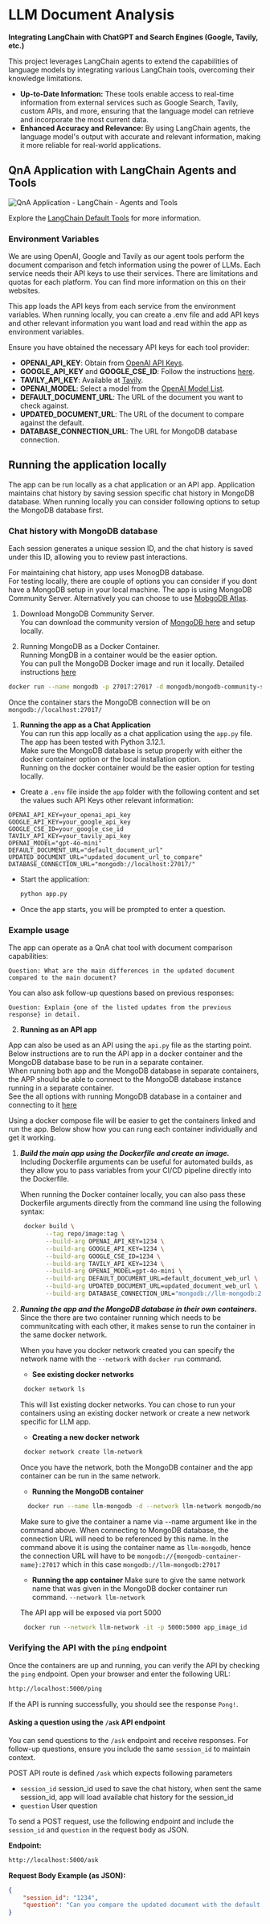 # LLM Document Analysis
**Integrating LangChain with ChatGPT and Search Engines (Google, Tavily, etc.)**

This project leverages LangChain agents to extend the capabilities of language models by integrating various LangChain tools, overcoming their knowledge limitations. 

- **Up-to-Date Information:** These tools enable access to real-time information from external services such as Google Search, Tavily, custom APIs, and more, ensuring that the language model can retrieve and incorporate the most current data.
- **Enhanced Accuracy and Relevance:** By using LangChain agents, the language model's output with accurate and relevant information, making it more reliable for real-world applications.

## QnA Application with LangChain Agents and Tools
![QnA Application - LangChain - Agents and Tools](assets/diagram-main.png "QnA Application")

Explore the [LangChain Default Tools](https://python.langchain.com/v0.1/docs/integrations/tools/) for more information.


### Environment Variables
We are using OpenAI, Google and Tavily as our agent tools perform the document comparison and fetch information using the power of LLMs. Each service needs their API keys to use their services. There are limitations and quotas for each platform. You can find more information on this on their websites. 

This app loads the API keys from each service from the environment variables. When running locally, you can create a .env file and add API keys and other relevant information you want load and read within the app as environment variables. 

Ensure you have obtained the necessary API keys for each tool provider:

- **OPENAI_API_KEY**: Obtain from [OpenAI API Keys](https://platform.openai.com/api-keys).
- **GOOGLE_API_KEY** and **GOOGLE_CSE_ID**: Follow the instructions [here](https://python.langchain.com/v0.1/docs/integrations/tools/google_search/).
- **TAVILY_API_KEY**: Available at [Tavily](https://app.tavily.com/home).
- **OPENAI_MODEL**: Select a model from the [OpenAI Model List](https://platform.openai.com/docs/models).
- **DEFAULT_DOCUMENT_URL**: The URL of the document you want to check against.
- **UPDATED_DOCUMENT_URL**: The URL of the document to compare against the default.
- **DATABASE_CONNECTION_URL**: The URL for MongoDB database connection.



## Running the application locally
The app can be run locally as a chat application or an API app. 
Application maintains chat history by saving session specific chat history in MongoDB database. When running locally you can consider following options to setup the MongoDB database first. 

### Chat history with MongoDB database
Each session generates a unique session ID, and the chat history is saved under this ID, allowing you to review past interactions.

For maintaining chat history, app uses MonogDB database.  
For testing locally, there are couple of options you can consider if you dont have a MongoDB setup in your local machine. The app is using MongoDB Community Server. Alternatively you can choose to use [MobgoDB Atlas](https://www.mongodb.com/atlas/database).

1. Download MongoDB Community Server.  
You can download the community version of [MongoDB here](https://www.mongodb.com/try/download/community) and setup locally. 

2. Running MongoDB as a Docker Container.  
Running MongDB in a container would be the easier option.  
You can pull the MongoDB Docker image and run it locally. Detailed instructions [here](https://www.mongodb.com/docs/manual/tutorial/install-mongodb-community-with-docker/)
```bash
docker run --name mongodb -p 27017:27017 -d mongodb/mongodb-community-server:latest
```
Once the container stars the MongoDB connection will be on `mongodb://localhost:27017/`


1. **Running the app as a Chat Application**  
You can run this app locally as a chat application using the `app.py` file. The app has been tested with Python 3.12.1.  
Make sure the MongoDB database is setup properly with either the docker container option or the local installation option.  
Running on the docker container would be the easier option for testing locally.  
   
- Create a `.env` file inside the `app` folder with the following content and set the values such API Keys other relevant information:

```plaintext
OPENAI_API_KEY=your_openai_api_key
GOOGLE_API_KEY=your_google_api_key
GOOGLE_CSE_ID=your_google_cse_id
TAVILY_API_KEY=your_tavily_api_key
OPENAI_MODEL="gpt-4o-mini"
DEFAULT_DOCUMENT_URL="default_document_url"
UPDATED_DOCUMENT_URL="updated_document_url_to_compare"
DATABASE_CONNECTION_URL="mongodb://localhost:27017/"
```



- Start the application:
   ```bash
   python app.py
   ```
- Once the app starts, you will be prompted to enter a question.

### Example usage
The app can operate as a QnA chat tool with document comparison capabilities:

```plaintext
Question: What are the main differences in the updated document compared to the main document?
```

You can also ask follow-up questions based on previous responses:

```plaintext
Question: Explain {one of the listed updates from the previous response} in detail.
```

2. **Running as an API app**  

App can also be used as an API using the `api.py` file as the starting point.  
Below instructions are to run the API app in a docker container and the MongoDB database base to be run in a separate container.  
When running both app and the MongoDB database in separate containers, the APP should be able to connect to the MongoDB database instance running in a separate container.  
See the all options with running MongoDB database in a container and connecting to it [here](https://www.mongodb.com/resources/products/compatibilities/docker)

Using a docker compose file will be easier to get the containers linked and run the app. Below show how you can rung each container individually and get it working. 

1. ***Build the main app using the Dockerfile and create an image.***  
   Including Dockerfile arguments can be useful for automated builds, as they allow you to pass variables from your CI/CD pipeline directly into the Dockerfile.  
     
   When running the Docker container locally, you can also pass these Dockerfile arguments directly from the command line using the following syntax:

   ```bash
    docker build \
          --tag repo/image:tag \
          --build-arg OPENAI_API_KEY=1234 \
          --build-arg GOOGLE_API_KEY=1234 \
          --build-arg GOOGLE_CSE_ID=1234 \
          --build-arg TAVILY_API_KEY=1234 \
          --build-arg OPENAI_MODEL=gpt-4o-mini \
          --build-arg DEFAULT_DOCUMENT_URL=default_document_web_url \
          --build-arg UPDATED_DOCUMENT_URL=updated_document_web_url \
          --build-arg DATABASE_CONNECTION_URL="mongodb://llm-mongodb:27017" 
   ```
2. ***Running the app and the MongoDB database in their own containers.***   
   Since the there are two container running which needs to be communitcating with each other, it makes sense to run the container in the same docker network.  
     
   When you have you docker network created you can specify the network name with the `--network` with `docker run` command. 

   - **See existing docker networks** 
   ```bash
    docker network ls
   ```
   This will list existing docker networks. You can chose to run your containers using an existing docker network or create a new network specific for LLM app.

   - **Creating a new docker network**
   ```bash
    docker network create llm-network
   ```
   Once you have the network, both the MongoDB container and the app container can be run in the same network.  

   - **Running the MongoDB container**
   ```bash
     docker run --name llm-mongodb -d --network llm-network mongodb/mongodb-community-server:latest
   ``` 
   Make sure to give the container a name via --name argument like in the command above. When connecting to MongoDB database, the connection URL will need to be referenced by this name. In the command above it is using the container name as `llm-mongodb`, hence the connection URL will have to be `mongodb://{mongodb-container-name}:27017` which in this case `mongodb://llm-mongodb:27017`
   
   - **Running the app container**
   Make sure to give the same network name that was given in the MongoDB docker container run command. `--network llm-network`  

   The API app will be exposed via port 5000

   ```bash
    docker run --network llm-network -it -p 5000:5000 app_image_id
   ```

### Verifying the API with the `ping` endpoint

Once the containers are up and running, you can verify the API by checking the `ping` endpoint. Open your browser and enter the following URL:

```bash
http://localhost:5000/ping
```

If the API is running successfully, you should see the response `Pong!`.


#### Asking a question using the `/ask` API endpoint

You can send questions to the `/ask` endpoint and receive responses. For follow-up questions, ensure you include the same `session_id` to maintain context.

POST API route is defined `/ask` which expects following parameters
- `session_id` 
  session_id used to save the chat history, when sent the same session_id, app will load available chat history for the session_id
- `question`
  User question 

To send a POST request, use the following endpoint and include the `session_id` and `question` in the request body as JSON.

**Endpoint:**

```bash
http://localhost:5000/ask
```

**Request Body Example (as JSON):**

```json
{
    "session_id": "1234",
    "question": "Can you compare the updated document with the default document and list the differences?"
}
```